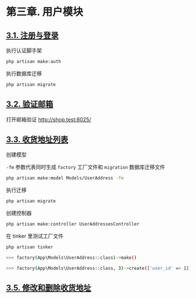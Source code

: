 # 第三章. 用户模块

## [3.1. 注册与登录](https://learnku.com/courses/laravel-shop/5.8/registration-and-login/4221)

执行认证脚手架

```bash
php artisan make:auth
```

执行数据库迁移

```bash
php artisan migrate
```

## [3.2. 验证邮箱](https://learnku.com/courses/laravel-shop/5.8/verifying-mailbox/4222)

打开邮箱验证 <http://shop.test:8025/>

## [3.3. 收货地址列表](https://learnku.com/courses/laravel-shop/5.8/list-of-receiving-addresses/4223)

创建模型

`-fm` 参数代表同时生成 `factory` 工厂文件和 `migration` 数据库迁移文件

```bash
php artisan make:model Models/UserAddress -fm
```

执行迁移

```bash
php artisan migrate
```

创建控制器

```bash
php artisan make:controller UserAddressesController
```

在 tinker 里测试工厂文件

```bash
php artisan tinker
```

```bash
>>> factory(App\Models\UserAddress::class)->make()

>>> factory(App\Models\UserAddress::class, 3)->create(['user_id' => 1])
```

## [3.5. 修改和删除收货地址](https://learnku.com/courses/laravel-shop/5.8/modifying-and-deleting-the-receiving-address/4225)
